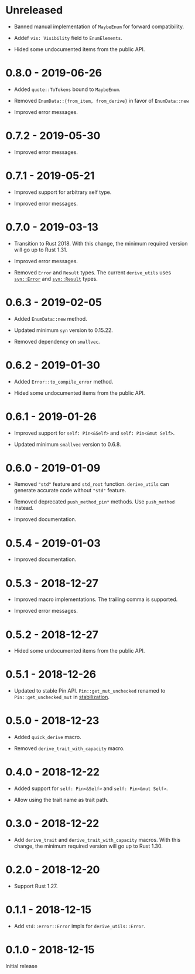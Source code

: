 # Unreleased

* Banned manual implementation of `MaybeEnum` for forward compatibility.

* Addef `vis: Visibility` field to `EnumElements`.

* Hided some undocumented items from the public API.

# 0.8.0 - 2019-06-26

* Added `quote::ToTokens` bound to `MaybeEnum`.

* Removed `EnumData::{from_item, from_derive}` in favor of `EnumData::new`

* Improved error messages.

# 0.7.2 - 2019-05-30

* Improved error messages.

# 0.7.1 - 2019-05-21

* Improved support for arbitrary self type.

* Improved error messages.

# 0.7.0 - 2019-03-13

* Transition to Rust 2018. With this change, the minimum required version will go up to Rust 1.31.

* Improved error messages.

* Removed `Error` and `Result` types. The current `derive_utils` uses [`syn::Error`](https://docs.rs/syn/0.15/syn/struct.Error.html) and [`syn::Result`](https://docs.rs/syn/0.15/syn/parse/type.Result.html) types.

# 0.6.3 - 2019-02-05

* Added `EnumData::new` method.

* Updated minimum `syn` version to 0.15.22.

* Removed dependency on `smallvec`.

# 0.6.2 - 2019-01-30

* Added `Error::to_compile_error` method.

* Hided some undocumented items from the public API.

# 0.6.1 - 2019-01-26

* Improved support for `self: Pin<&Self>` and `self: Pin<&mut Self>`.

* Updated minimum `smallvec` version to 0.6.8.

# 0.6.0 - 2019-01-09

* Removed `"std"` feature and `std_root` function. `derive_utils` can generate accurate code without `"std"` feature.

* Removed deprecated `push_method_pin*` methods. Use `push_method` instead.

* Improved documentation.

# 0.5.4 - 2019-01-03

* Improved documentation.

# 0.5.3 - 2018-12-27

* Improved macro implementations. The trailing comma is supported.

* Improved error messages.

# 0.5.2 - 2018-12-27

* Hided some undocumented items from the public API.

# 0.5.1 - 2018-12-26

* Updated to stable Pin API. `Pin::get_mut_unchecked` renamed to `Pin::get_unchecked_mut` in [stabilization](https://github.com/rust-lang/rust/pull/56939).

# 0.5.0 - 2018-12-23

* Added `quick_derive` macro.

* Removed `derive_trait_with_capacity` macro.

# 0.4.0 - 2018-12-22

* Added support for `self: Pin<&Self>` and `self: Pin<&mut Self>`.

* Allow using the trait name as trait path.

# 0.3.0 - 2018-12-22

* Add `derive_trait` and `derive_trait_with_capacity` macros. With this change, the minimum required version will go up to Rust 1.30.

# 0.2.0 - 2018-12-20

* Support Rust 1.27.

# 0.1.1 - 2018-12-15

* Add `std::error::Error` impls for `derive_utils::Error`.

# 0.1.0 - 2018-12-15

Initial release
